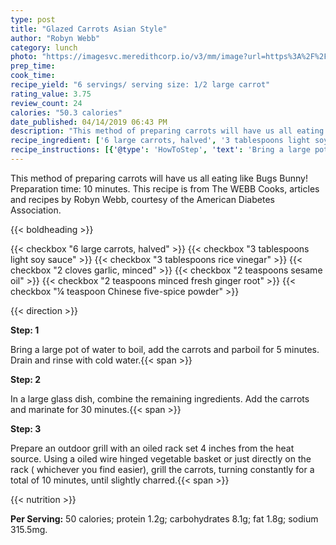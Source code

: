 ```yaml
---
type: post
title: "Glazed Carrots Asian Style"
author: "Robyn Webb"
category: lunch
photo: "https://imagesvc.meredithcorp.io/v3/mm/image?url=https%3A%2F%2Fimages.media-allrecipes.com%2Fuserphotos%2F635641.jpg"
prep_time: 
cook_time: 
recipe_yield: "6 servings/ serving size: 1/2 large carrot"
rating_value: 3.75
review_count: 24
calories: "50.3 calories"
date_published: 04/14/2019 06:43 PM
description: "This method of preparing carrots will have us all eating like Bugs Bunny! Preparation time: 10 minutes. This recipe is from The WEBB Cooks, articles and recipes by Robyn Webb, courtesy of the American Diabetes Association."
recipe_ingredient: ['6 large carrots, halved', '3 tablespoons light soy sauce', '3 tablespoons rice vinegar', '2 cloves garlic, minced', '2 teaspoons sesame oil', '2 teaspoons minced fresh ginger root', '¼ teaspoon Chinese five-spice powder']
recipe_instructions: [{'@type': 'HowToStep', 'text': 'Bring a large pot of water to boil, add the carrots and parboil for 5 minutes. Drain and rinse with cold water.\n'}, {'@type': 'HowToStep', 'text': 'In a large glass dish, combine the remaining ingredients. Add the carrots and marinate for 30 minutes.\n'}, {'@type': 'HowToStep', 'text': 'Prepare an outdoor grill with an oiled rack set 4 inches from the heat source. Using a oiled wire hinged vegetable basket or just directly on the rack ( whichever you find easier), grill the carrots, turning constantly for a total of 10 minutes, until slightly charred.\n'}]
---
```


This method of preparing carrots will have us all eating like Bugs Bunny! Preparation time: 10 minutes. This recipe is from The WEBB Cooks, articles and recipes by Robyn Webb, courtesy of the American Diabetes Association. 

{{< boldheading >}}

{{< checkbox "6 large carrots, halved" >}}
{{< checkbox "3 tablespoons light soy sauce" >}}
{{< checkbox "3 tablespoons rice vinegar" >}}
{{< checkbox "2 cloves garlic, minced" >}}
{{< checkbox "2 teaspoons sesame oil" >}}
{{< checkbox "2 teaspoons minced fresh ginger root" >}}
{{< checkbox "¼ teaspoon Chinese five-spice powder" >}}


{{< direction >}}

**Step: 1**

Bring a large pot of water to boil, add the carrots and parboil for 5 minutes. Drain and rinse with cold water.{{< span >}}

**Step: 2**

In a large glass dish, combine the remaining ingredients. Add the carrots and marinate for 30 minutes.{{< span >}}

**Step: 3**

Prepare an outdoor grill with an oiled rack set 4 inches from the heat source. Using a oiled wire hinged vegetable basket or just directly on the rack ( whichever you find easier), grill the carrots, turning constantly for a total of 10 minutes, until slightly charred.{{< span >}}

{{< nutrition >}}

**Per Serving:** 50 calories; protein 1.2g; carbohydrates 8.1g; fat 1.8g; sodium 315.5mg.